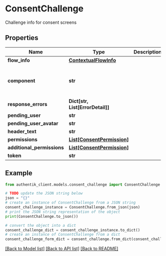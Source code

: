# ConsentChallenge

Challenge info for consent screens

## Properties

Name | Type | Description | Notes
------------ | ------------- | ------------- | -------------
**flow_info** | [**ContextualFlowInfo**](ContextualFlowInfo.md) |  | [optional] 
**component** | **str** |  | [optional] [default to 'ak-stage-consent']
**response_errors** | **Dict[str, List[ErrorDetail]]** |  | [optional] 
**pending_user** | **str** |  | 
**pending_user_avatar** | **str** |  | 
**header_text** | **str** |  | [optional] 
**permissions** | [**List[ConsentPermission]**](ConsentPermission.md) |  | 
**additional_permissions** | [**List[ConsentPermission]**](ConsentPermission.md) |  | 
**token** | **str** |  | 

## Example

```python
from authentik_client.models.consent_challenge import ConsentChallenge

# TODO update the JSON string below
json = "{}"
# create an instance of ConsentChallenge from a JSON string
consent_challenge_instance = ConsentChallenge.from_json(json)
# print the JSON string representation of the object
print(ConsentChallenge.to_json())

# convert the object into a dict
consent_challenge_dict = consent_challenge_instance.to_dict()
# create an instance of ConsentChallenge from a dict
consent_challenge_form_dict = consent_challenge.from_dict(consent_challenge_dict)
```
[[Back to Model list]](../README.md#documentation-for-models) [[Back to API list]](../README.md#documentation-for-api-endpoints) [[Back to README]](../README.md)


